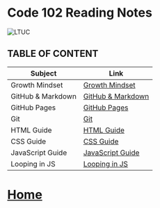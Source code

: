 # Code 102 Reading Notes
![LTUC](https://img.alwakeelnews.com/Content/Upload/small/8202013104316907594295.jpg)

## TABLE OF CONTENT 

**Subject** | **Link**
------------ | -------------
Growth Mindset | [Growth Mindset](https://malakmomani.github.io/reading-notes/code102/growthMindset)
GitHub & Markdown | [GitHub & Markdown](https://malakmomani.github.io/reading-notes/code102/githubMD)
GitHub Pages | [GitHub Pages](https://malakmomani.github.io/reading-notes/code102/githubPages)
Git | [Git](https://malakmomani.github.io/reading-notes/code102/git)
HTML Guide | [HTML Guide](https://malakmomani.github.io/reading-notes/code102/htmlguide)
CSS Guide | [CSS Guide](https://malakmomani.github.io/reading-notes/code102/CSS_colors)
JavaScript Guide | [JavaScript Guide](https://malakmomani.github.io/reading-notes/code102/htmlguide)
Looping in JS | [Looping in JS](https://malakmomani.github.io/reading-notes/code102/htmlguide)


# [Home](https://malakmomani.github.io/reading-notes/code102/home)